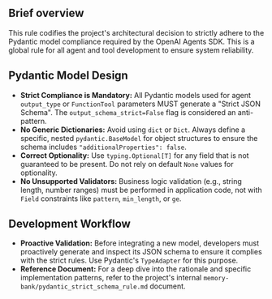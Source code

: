## Brief overview
This rule codifies the project's architectural decision to strictly adhere to the Pydantic model compliance required by the OpenAI Agents SDK. This is a global rule for all agent and tool development to ensure system reliability.

## Pydantic Model Design
- **Strict Compliance is Mandatory:** All Pydantic models used for agent `output_type` or `FunctionTool` parameters MUST generate a "Strict JSON Schema". The `output_schema_strict=False` flag is considered an anti-pattern.
- **No Generic Dictionaries:** Avoid using `dict` or `Dict`. Always define a specific, nested `pydantic.BaseModel` for object structures to ensure the schema includes `"additionalProperties": false`.
- **Correct Optionality:** Use `typing.Optional[T]` for any field that is not guaranteed to be present. Do not rely on default `None` values for optionality.
- **No Unsupported Validators:** Business logic validation (e.g., string length, number ranges) must be performed in application code, not with `Field` constraints like `pattern`, `min_length`, or `ge`.

## Development Workflow
- **Proactive Validation:** Before integrating a new model, developers must proactively generate and inspect its JSON schema to ensure it complies with the strict rules. Use Pydantic's `TypeAdapter` for this purpose.
- **Reference Document:** For a deep dive into the rationale and specific implementation patterns, refer to the project's internal `memory-bank/pydantic_strict_schema_rule.md` document.
